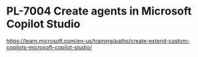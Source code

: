 # PL-7004 Create agents in Microsoft Copilot Studio

https://learn.microsoft.com/en-us/training/paths/create-extend-custom-copilots-microsoft-copilot-studio/

